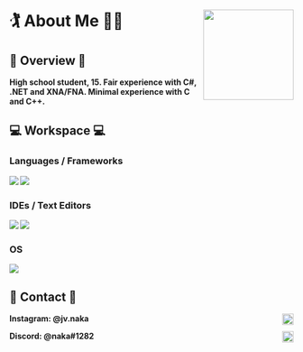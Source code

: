 # 🏌 About Me 🤸‍♂️ <image src="https://avatars.githubusercontent.com/naakaamura" align="right" width="160px" height="160px">

## 📒 Overview 📒
  
<b>High school student, 15. Fair experience with C#, .NET and XNA/FNA. Minimal experience with C and C++.<b/> 

## 💻 Workspace 💻

### Languages / Frameworks

<img src="https://img.shields.io/badge/C%23-239120?style=for-the-badge&logo=c-sharp&logoColor=white">  
<img src="https://img.shields.io/badge/.NET-512BD4?style=for-the-badge&logo=dotnet&logoColor=white">

### IDEs / Text Editors

<img src="https://img.shields.io/badge/Visual_Studio-5C2D91?style=for-the-badge&logo=visual%20studio&logoColor=white">
<img src="https://img.shields.io/badge/Notepad++-90E59A.svg?style=for-the-badge&logo=notepad%2B%2B&logoColor=black">

### OS

<img src="https://img.shields.io/badge/Windows-0078D6?style=for-the-badge&logo=windows&logoColor=white">
  
## 💬 Contact 💬
  
<b> 
  Instagram: @jv.naka 
  <img src="https://img.shields.io/badge/Instagram-E4405F?style=for-the-badge&logo=instagram&logoColor=white" align="right" height="20px">

  Discord: @naka#1282
  <img src="https://img.shields.io/badge/Discord-5865F2?style=for-the-badge&logo=discord&logoColor=white" title="@vnaka#1282" align="right" height="20px">
<b/>
